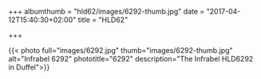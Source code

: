 +++
albumthumb = "hld62/images/6292-thumb.jpg"
date = "2017-04-12T15:40:30+02:00"
title = "HLD62"

+++

{{< photo full="images/6292.jpg" thumb="images/6292-thumb.jpg" alt="Infrabel 6292" phototitle="6292" description="The Infrabel HLD6292 in Duffel">}}

